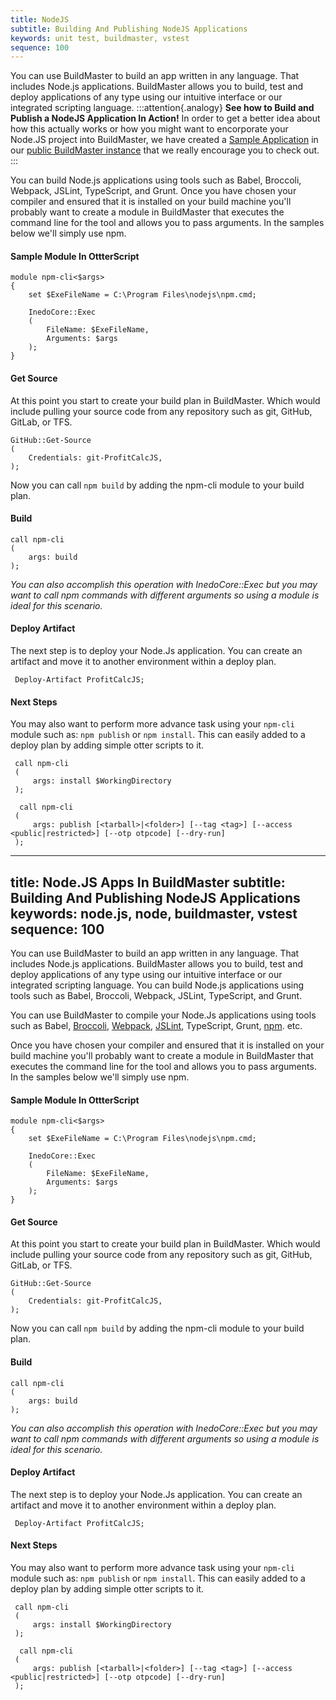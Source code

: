 ```yaml
---
title: NodeJS 
subtitle: Building And Publishing NodeJS Applications
keywords: unit test, buildmaster, vstest
sequence: 100
---
```


You can use BuildMaster to build an app written in any language. That includes Node.js applications. BuildMaster allows you to build, test and deploy applications of any type using our intuitive interface or our integrated scripting language. 
:::attention{.analogy}
**See how to Build and Publish a NodeJS Application In Action!** In order to get a better idea about how this actually works or how you might want to encorporate your Node.JS project into BuildMaster, we have created a [Sample Application](https://buildmaster.inedo.com/applications/38/) in our [public BuildMaster instance](https://buildmaster.inedo.com/) that we really encourage you to check out. 
:::

You can build Node.js applications using tools such as Babel, Broccoli, Webpack, JSLint, TypeScript, and Grunt. Once you have chosen your compiler and ensured that it is installed on your build machine you'll probably want to create a module in BuildMaster that executes the command line for the tool and allows you to pass arguments. In the samples below we'll simply use npm.

#### Sample Module In OttterScript
```
module npm-cli<$args>
{
    set $ExeFileName = C:\Program Files\nodejs\npm.cmd;

    InedoCore::Exec
    (
        FileName: $ExeFileName,
        Arguments: $args
    );
}
```

#### Get Source
At this point you start to create your build plan in BuildMaster. Which would include pulling your source code from any repository such as git, GitHub, GitLab, or TFS.
```
GitHub::Get-Source
(
    Credentials: git-ProfitCalcJS,
);
```

Now you can call `npm build` by adding the npm-cli module to your build plan.

#### Build
```
call npm-cli
(
    args: build
);
```
_You can also accomplish this operation with InedoCore::Exec but you may want to call npm commands with different arguments so using a module is ideal for this scenario._


#### Deploy Artifact
The next step is to deploy your Node.Js application. You can create an artifact and move it to another environment within a deploy plan. 
```
 Deploy-Artifact ProfitCalcJS;
```

#### Next Steps
You may also want to perform more advance task using your `npm-cli` module such as: `npm publish` or `npm install`. This can easily added to a deploy plan by adding simple otter scripts to it.

```
 call npm-cli
 (
     args: install $WorkingDirectory
 );

  call npm-cli
 (
     args: publish [<tarball>|<folder>] [--tag <tag>] [--access <public|restricted>] [--otp otpcode] [--dry-run]
 );
```


---
title: Node.JS Apps In BuildMaster
subtitle: Building And Publishing NodeJS Applications
keywords: node.js, node, buildmaster, vstest
sequence: 100
---

You can use BuildMaster to build an app written in any language. That includes Node.js applications. BuildMaster allows you to build, test and deploy applications of any type using our intuitive interface or our integrated scripting language. You can build Node.js applications using tools such as Babel, Broccoli, Webpack, JSLint, TypeScript, and Grunt. 

 You can use BuildMaster to compile your Node.Js applications using tools such as Babel, [Broccoli](https://broccoli.build/getting-started.html), [Webpack](https://webpack.js.org/api/node/), [JSLint](http://jslint.com/help.html), TypeScript, Grunt, [npm](https://www.npmjs.com/). etc.

Once you have chosen your compiler and ensured that it is installed on your build machine you'll probably want to create a module in BuildMaster that executes the command line for the tool and allows you to pass arguments. In the samples below we'll simply use npm.

#### Sample Module In OttterScript
```
module npm-cli<$args>
{
    set $ExeFileName = C:\Program Files\nodejs\npm.cmd;

    InedoCore::Exec
    (
        FileName: $ExeFileName,
        Arguments: $args
    );
}
```

#### Get Source
At this point you start to create your build plan in BuildMaster. Which would include pulling your source code from any repository such as git, GitHub, GitLab, or TFS.
```
GitHub::Get-Source
(
    Credentials: git-ProfitCalcJS,
);
```

Now you can call `npm build` by adding the npm-cli module to your build plan.

#### Build
```
call npm-cli
(
    args: build
);
```
_You can also accomplish this operation with InedoCore::Exec but you may want to call npm commands with different arguments so using a module is ideal for this scenario._


#### Deploy Artifact
The next step is to deploy your Node.Js application. You can create an artifact and move it to another environment within a deploy plan. 
```
 Deploy-Artifact ProfitCalcJS;
```

#### Next Steps
You may also want to perform more advance task using your `npm-cli` module such as: `npm publish` or `npm install`. This can easily added to a deploy plan by adding simple otter scripts to it.

```
 call npm-cli
 (
     args: install $WorkingDirectory
 );

  call npm-cli
 (
     args: publish [<tarball>|<folder>] [--tag <tag>] [--access <public|restricted>] [--otp otpcode] [--dry-run]
 );
```
